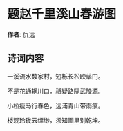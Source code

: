 # 题赵千里溪山春游图

**作者**: 仇远

## 诗词内容

一溪流水数家村，短栎长松映荜门。

不是花通辋川口，祇疑路隔武陵源。

小桥瘦马行春色，远浦青山带雨痕。

楼观玲珑云缥缈，须知画里别乾坤。


